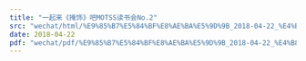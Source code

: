 ```yaml
---
title: "一起来《掩饰》吧MOTSS读书会No.2"
src: "wechat/html/%E9%85%B7%E5%84%BF%E8%AE%BA%E5%9D%9B_2018-04-22_%E4%B8%80%E8%B5%B7%E6%9D%A5%E3%80%8A%E6%8E%A9%E9%A5%B0%E3%80%8B%E5%90%A7MOTSS%E8%AF%BB%E4%B9%A6%E4%BC%9ANo.2.html"
date: 2018-04-22
pdf: "wechat/pdf/%E9%85%B7%E5%84%BF%E8%AE%BA%E5%9D%9B_2018-04-22_%E4%B8%80%E8%B5%B7%E6%9D%A5%E3%80%8A%E6%8E%A9%E9%A5%B0%E3%80%8B%E5%90%A7MOTSS%E8%AF%BB%E4%B9%A6%E4%BC%9ANo.2.pdf"
---
```

